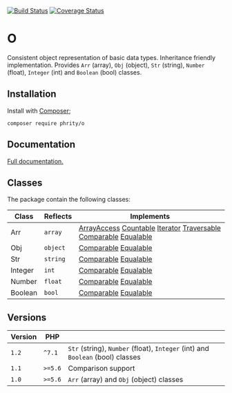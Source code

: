 [![Build Status](https://travis-ci.org/sirn-se/phrity-o.svg?branch=master)](https://travis-ci.org/sirn-se/phrity-o)
[![Coverage Status](https://coveralls.io/repos/github/sirn-se/phrity-o/badge.svg?branch=master)](https://coveralls.io/github/sirn-se/phrity-o?branch=master)

# O

Consistent object representation of basic data types.
Inheritance friendly implementation.
Provides `Arr` (array), `Obj` (object), `Str` (string), `Number` (float), `Integer` (int) and `Boolean` (bool) classes.

## Installation

Install with [Composer](https://getcomposer.org/);
```
composer require phrity/o
```

## Documentation

[Full documentation.](https://phrity.sirn.se/o)

## Classes

The package contain the following classes:

| Class | Reflects | Implements |
| --- | --- | --- |
| Arr | `array` | [ArrayAccess](https://www.php.net/manual/en/class.arrayaccess.php) [Countable](https://www.php.net/manual/en/class.countable.php) [Iterator](https://www.php.net/manual/en/class.iterator.php) [Traversable](https://www.php.net/manual/en/class.traversable.php) [Comparable](https://github.com/sirn-se/phrity-comparison) [Equalable](https://github.com/sirn-se/phrity-comparison)
| Obj | `object` | [Comparable](https://github.com/sirn-se/phrity-comparison) [Equalable](https://github.com/sirn-se/phrity-comparison)
| Str | `string` | [Comparable](https://github.com/sirn-se/phrity-comparison) [Equalable](https://github.com/sirn-se/phrity-comparison)
| Integer | `int` | [Comparable](https://github.com/sirn-se/phrity-comparison) [Equalable](https://github.com/sirn-se/phrity-comparison)
| Number | `float` | [Comparable](https://github.com/sirn-se/phrity-comparison) [Equalable](https://github.com/sirn-se/phrity-comparison)
| Boolean | `bool` | [Comparable](https://github.com/sirn-se/phrity-comparison) [Equalable](https://github.com/sirn-se/phrity-comparison)


## Versions

| Version | PHP | |
| --- | --- | --- |
| `1.2` | `^7.1` | `Str` (string), `Number` (float), `Integer` (int) and `Boolean` (bool) classes |
| `1.1` | `>=5.6` | Comparison support |
| `1.0` | `>=5.6` | `Arr` (array) and `Obj` (object) classes |
